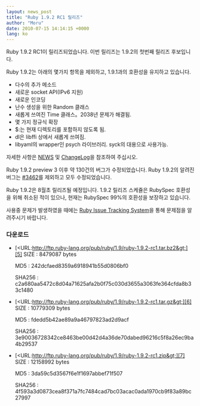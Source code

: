 ```yaml
---
layout: news_post
title: "Ruby 1.9.2 RC1 릴리즈"
author: "Moru"
date: 2010-07-15 14:14:15 +0000
lang: ko
---
```


Ruby 1.9.2 RC1이 릴리즈되었습니다. 이번 릴리즈는 1.9.2의 첫번째 릴리즈 후보입니다.

Ruby 1.9.2는 아래의 몇가지 항목을 제외하고, 1.9.1과의 호환성을 유지하고 있습니다.

* 다수의 추가 메소드
* 새로운 socket API(IPv6 지원)
* 새로운 인코딩
* 난수 생성을 위한 Random 클래스
* 새롭게 쓰여진 Time 클래스。2038년 문제가 해결됨.
* 몇 가지 정규식 확장
* $:는 현재 디렉토리를 포함하지 않도록 됨.
* dl은 libffi 상에서 새롭게 쓰여짐.
* libyaml의 wrapper인 psych 라이브러리. syck의 대용으로 사용가능.

자세한 사항은 [NEWS][1] 및 [ChangeLog][2]을 참조하여 주십시오.

Ruby 1.9.2 preview 3 이후 약 130건의 버그가 수정되었습니다. Ruby 1.9.2의 알려진 버그는
[#3462][3]를 제외하고 모두 수정되었습니다.

Ruby 1.9.2은 8월초 릴리즈될 예정입니다. 1.9.2 릴리즈 스케쥴은 RubySpec 호환성을 위해 취소된 적이 있으나,
현재는 RubySpec 99%의 호환성을 보장하고 있습니다.

사용중 문제가 발생하였을 때에는 [Ruby Issue Tracking System][4]을 통해 문제점을 알려주시기 바랍니다.

### 다운로드

* [&lt;URL:http://ftp.ruby-lang.org/pub/ruby/1.9/ruby-1.9.2-rc1.tar.bz2&gt;][5]
  SIZE
  : 8479087 bytes

  MD5
  : 242dcfaed8359a6918941b55d0806bf0

  SHA256
  : c2a680aa5472c8d04a71625afa2b0f75c030d3655a3063fe364cfda8b33c1480

* [&lt;URL:http://ftp.ruby-lang.org/pub/ruby/1.9/ruby-1.9.2-rc1.tar.gz&gt;][6]
  SIZE
  : 10779309 bytes

  MD5
  : fdedd5b42ae89a9a46797823ad2d9acf

  SHA256
  : 3e90036728342ce8463be00d42d4a36de70dabed96216c5f8a26ec9ba4b29537

* [&lt;URL:http://ftp.ruby-lang.org/pub/ruby/1.9/ruby-1.9.2-rc1.zip&gt;][7]
  SIZE
  : 12158992 bytes

  MD5
  : 3da59c5d3567f6e1f1697abbef71f507

  SHA256
  : 4f593a3d0873cea8f371a7fc7484cad7bc03acac0ada1970cb9f83a89bc27997



[1]: http://svn.ruby-lang.org/repos/ruby/tags/v1_9_2_rc1/NEWS
[2]: http://svn.ruby-lang.org/repos/ruby/tags/v1_9_2_rc1/ChangeLog
[3]: https://bugs.ruby-lang.org/issues/show/3462
[4]: https://bugs.ruby-lang.org/projects/show/ruby-19/
[5]: http://ftp.ruby-lang.org/pub/ruby/1.9/ruby-1.9.2-rc1.tar.bz2
[6]: http://ftp.ruby-lang.org/pub/ruby/1.9/ruby-1.9.2-rc1.tar.gz
[7]: http://ftp.ruby-lang.org/pub/ruby/1.9/ruby-1.9.2-rc1.zip
